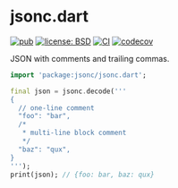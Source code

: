 # jsonc.dart

[![pub](https://img.shields.io/pub/v/jsonc.svg)](https://pub.dev/packages/jsonc)
[![license: BSD](https://img.shields.io/badge/license-BSD-yellow.svg)](https://opensource.org/licenses/BSD-3-Clause)
[![CI](https://github.com/ubuntu-flutter-community/jsonc.dart/actions/workflows/ci.yaml/badge.svg)](https://github.com/ubuntu-flutter-community/jsonc.dart/actions/workflows/ci.yaml)
[![codecov](https://codecov.io/gh/ubuntu-flutter-community/jsonc.dart/branch/main/graph/badge.svg?token=UPEXMCJDCN)](https://codecov.io/gh/ubuntu-flutter-community/jsonc.dart)

JSON with comments and trailing commas.

```dart
import 'package:jsonc/jsonc.dart';
```

```dart
final json = jsonc.decode('''
{
  // one-line comment
  "foo": "bar",
  /*
   * multi-line block comment
   */
  "baz": "qux",
}
''');
print(json); // {foo: bar, baz: qux}
```
